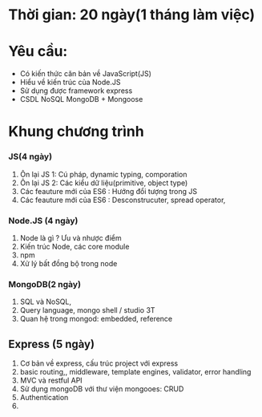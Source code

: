 # Thời gian: 20 ngày\(1 tháng làm việc\)

# Yêu cầu:

* Có kiến thức căn bản về JavaScript\(JS\)
* Hiểu về kiến trúc của Node.JS
* Sử dụng được framework express 
* CSDL NoSQL MongoDB + Mongoose

# Khung chương trình

### JS\(4 ngày\)

1. Ôn lại JS 1: Cú pháp, dynamic typing,  comporation
2. Ôn lại JS 2: Các kiểu dữ liệu\(primitive, object type\)
3. Các feauture mới của ES6 : Hướng đổi tượng trong JS
4. Các feauture mới của ES6 : Desconstrucuter, spread operator, 

### Node.JS \(4 ngày\)

1. Node là gì ? Ưu và nhược điểm
2. Kiến trúc Node, các core module 
3. npm
4. Xử lý bất đồng bộ trong node

### MongoDB\(2 ngày\)

1. SQL và NoSQL, 
2. Query language, mongo shell / studio 3T
3. Quan hệ trong mongod: embedded, reference

## Express \(5 ngày\)

1. Cơ bản về express, cấu trúc project với express
2. basic routing,,  middleware, template engines, validator, error handling
3. MVC và restful API
4. Sử dụng mongoDB với thư viện mongooes: CRUD
5. Authentication
6. 


